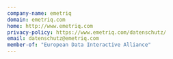 ```yaml
---
company-name: emetriq
domain: emetriq.com
home: http://www.emetriq.com
privacy-policy: https://www.emetriq.com/datenschutz/
email: datenschutz@emetriq.com
member-of: "European Data Interactive Alliance"
---
```




